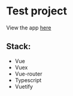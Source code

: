 # Test project

View the app [here](https://alexchegash.github.io/)

## Stack:
- Vue
- Vuex
- Vue-router
- Typescript
- Vuetify